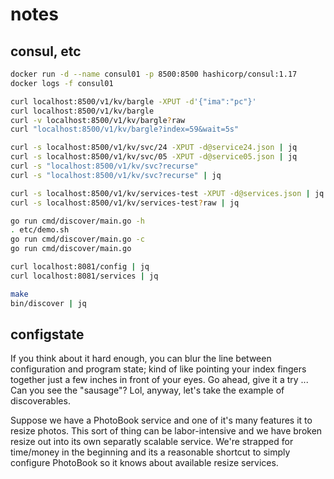 
# notes

## consul, etc

```bash
docker run -d --name consul01 -p 8500:8500 hashicorp/consul:1.17
docker logs -f consul01

curl localhost:8500/v1/kv/bargle -XPUT -d'{"ima":"pc"}'
curl localhost:8500/v1/kv/bargle
curl -v localhost:8500/v1/kv/bargle?raw
curl "localhost:8500/v1/kv/bargle?index=59&wait=5s"

curl -s localhost:8500/v1/kv/svc/24 -XPUT -d@service24.json | jq
curl -s localhost:8500/v1/kv/svc/05 -XPUT -d@service05.json | jq
curl -s "localhost:8500/v1/kv/svc?recurse"
curl -s "localhost:8500/v1/kv/svc?recurse" | jq

curl -s localhost:8500/v1/kv/services-test -XPUT -d@services.json | jq
curl -s localhost:8500/v1/kv/services-test?raw | jq

go run cmd/discover/main.go -h
. etc/demo.sh
go run cmd/discover/main.go -c
go run cmd/discover/main.go

curl localhost:8081/config | jq
curl localhost:8081/services | jq

make
bin/discover | jq
```



## configstate

If you think about it hard enough, you can blur the line between configuration and program state; kind of like pointing your index fingers together just a few inches in front of your eyes.
Go ahead, give it a try ...
Can you see the "sausage"?
Lol, anyway, let's take the example of discoverables.

Suppose we have a PhotoBook service and one of it's many features it to resize photos.
This sort of thing can be labor-intensive and we have broken resize out into its own separatly scalable service.
We're strapped for time/money in the beginning and its a reasonable shortcut to simply configure PhotoBook so it knows about available resize services.

